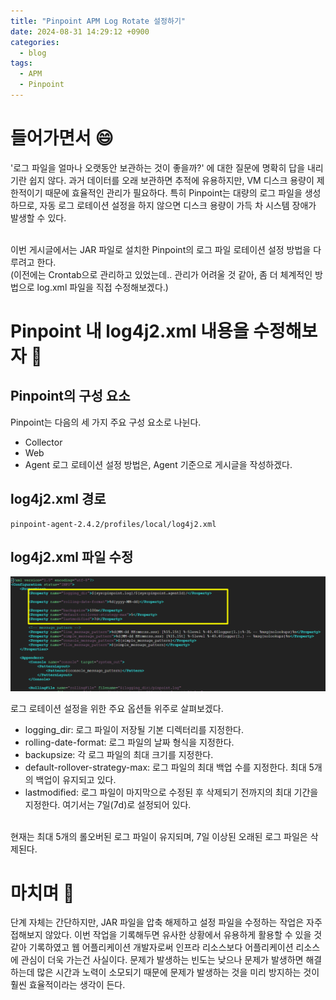 ```yaml
---
title: "Pinpoint APM Log Rotate 설정하기"
date: 2024-08-31 14:29:12 +0900
categories:
  - blog
tags:
  - APM
  - Pinpoint
---
```


# 들어가면서 😄
'로그 파일을 얼마나 오랫동안 보관하는 것이 좋을까?' 에 대한 질문에 명확히 답을 내리기란 쉽지 않다. 과거 데이터를 오래 보관하면 추적에 유용하지만, VM 디스크 용량이 제한적이기 때문에 효율적인 관리가 필요하다.
특히 Pinpoint는 대량의 로그 파일을 생성하므로, 자동 로그 로테이션 설정을 하지 않으면 디스크 용량이 가득 차 시스템 장애가 발생할 수 있다.<br/><br/>

이번 게시글에서는 JAR 파일로 설치한 Pinpoint의 로그 파일 로테이션 설정 방법을 다루려고 한다.<br/>
(이전에는 Crontab으로 관리하고 있었는데.. 관리가 어려울 것 같아, 좀 더 체계적인 방법으로 log.xml 파일을 직접 수정해보겠다.)


# Pinpoint 내 log4j2.xml 내용을 수정해보자 🤔
## Pinpoint의 구성 요소
Pinpoint는 다음의 세 가지 주요 구성 요소로 나뉜다.
- Collector
- Web
- Agent
로그 로테이션 설정 방법은, Agent 기준으로 게시글을 작성하겠다.


## log4j2.xml 경로
```
pinpoint-agent-2.4.2/profiles/local/log4j2.xml
```


## log4j2.xml 파일 수정
![log4j2.xml](/assets/images/pinpoint-2/pinpoint-1.png)

로그 로테이션 설정을 위한 주요 옵션들 위주로 살펴보겠다. <br/>
- logging_dir: 로그 파일이 저장될 기본 디렉터리를 지정한다.
- rolling-date-format: 로그 파일의 날짜 형식을 지정한다.
- backupsize: 각 로그 파일의 최대 크기를 지정한다.
- default-rollover-strategy-max: 로그 파일의 최대 백업 수를 지정한다. 최대 5개의 백업이 유지되고 있다.
- lastmodified: 로그 파일이 마지막으로 수정된 후 삭제되기 전까지의 최대 기간을 지정한다. 여기서는 7일(7d)로 설정되어 있다.
<br/>
현재는 최대 5개의 롤오버된 로그 파일이 유지되며, 7일 이상된 오래된 로그 파일은 삭제된다.



# 마치며 🤗
단계 자체는 간단하지만, JAR 파일을 압축 해제하고 설정 파일을 수정하는 작업은 자주 접해보지 않았다. 
이번 작업을 기록해두면 유사한 상황에서 유용하게 활용할 수 있을 것 같아 기록하였고 웹 어플리케이션 개발자로써 인프라 리소스보다 어플리케이션 리소스에 관심이 더욱 가는건 사실이다.
문제가 발생하는 빈도는 낮으나 문제가 발생하면 해결하는데 많은 시간과 노력이 소모되기 때문에 문제가 발생하는 것을 미리 방지하는 것이 훨씬 효율적이라는 생각이 든다.



